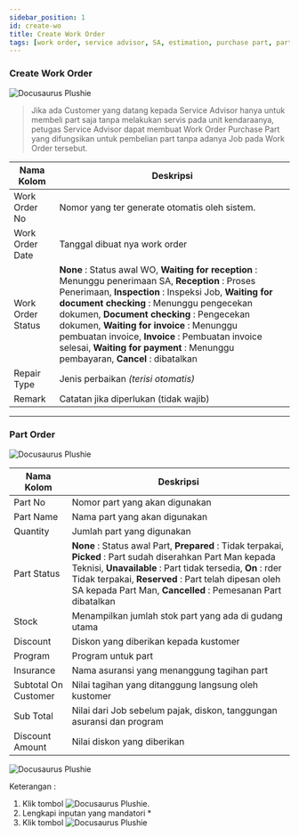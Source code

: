 ```yaml
---
sidebar_position: 1
id: create-wo
title: Create Work Order
tags: [work order, service advisor, SA, estimation, purchase part, part order]
---
```


### Create Work Order

![Docusaurus Plushie](/img/purchase-part/create-wo/1.png)

> Jika ada Customer yang datang kepada Service Advisor hanya untuk membeli part saja tanpa melakukan servis pada unit kendaraanya, petugas Service Advisor dapat membuat Work Order Purchase Part yang difungsikan untuk pembelian part tanpa adanya Job pada Work Order tersebut.

| Nama Kolom | Deskripsi |
|--------|--------|
| Work Order No |Nomor yang ter generate otomatis oleh sistem. |
| Work Order Date |Tanggal dibuat nya work order |
| Work Order Status | **None** : Status awal WO, **Waiting for reception** : Menunggu penerimaan SA, **Reception**	: Proses Penerimaan, **Inspection** : Inspeksi Job, **Waiting for document checking** : Menunggu pengecekan dokumen, **Document checking**	: Pengecekan dokumen, **Waiting for invoice** : Menunggu pembuatan invoice, **Invoice**	: Pembuatan invoice selesai, **Waiting for payment** : Menunggu pembayaran, **Cancel** : dibatalkan |
| Repair Type | Jenis perbaikan *(terisi otomatis)* |
| Remark | Catatan jika diperlukan (tidak wajib) |

---
### Part Order

![Docusaurus Plushie](/img/purchase-part/create-wo/6.png)

| Nama Kolom | Deskripsi |
|--------|--------|
| Part No | Nomor part yang akan digunakan |
| Part Name | Nama part yang akan digunakan |
| Quantity | Jumlah part yang digunakan |
| Part Status | **None** : Status awal Part, **Prepared** : Tidak terpakai, **Picked** : Part sudah diserahkan Part Man kepada Teknisi, **Unavailable** : Part tidak tersedia, **On** : rder	 Tidak terpakai, **Reserved** : Part telah dipesan oleh SA kepada Part Man, **Cancelled** : Pemesanan Part dibatalkan |
| Stock | Menampilkan jumlah stok part yang ada di gudang utama |
| Discount | Diskon yang diberikan kepada kustomer |
| Program | Program untuk part |
| Insurance | Nama asuransi yang menanggung tagihan part |
| Subtotal On Customer | Nilai tagihan yang ditanggung langsung oleh kustomer |
| Sub Total | Nilai dari Job sebelum pajak, diskon, tanggungan asuransi dan program |
| Discount Amount | Nilai diskon yang diberikan |

![Docusaurus Plushie](/img/purchase-part/create-wo/7.png)

Keterangan :
1. Klik tombol ![Docusaurus Plushie](/img/purchase-part/create-wo/addpart.png).
2. Lengkapi inputan yang mandatori *
3. Klik tombol ![Docusaurus Plushie](/img/purchase-part/create-wo/save.png)